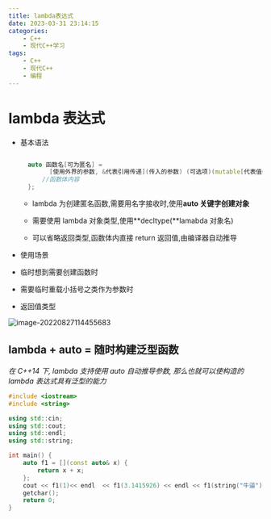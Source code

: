 ```yaml
---
title: lambda表达式
date: 2023-03-31 23:14:15
categories:
    - C++
    - 现代C++学习
tags:
    - C++
    - 现代C++
    - 编程
---
```


# lambda 表达式

-   基本语法

    ```c++

      auto 函数名[可为匿名] =
            [使用外界的参数, &代表引用传递](传入的参数) (可选项)(mutable[代表值传递时是否可写])() ->(返回类型) {
          //函数体内容
      };
    ```

    -   lambda 为创建匿名函数,需要用名字接收时,使用**auto 关键字创建对象**

    -   需要使用 lambda 对象类型,使用**decltype(**lamabda 对象名)

    -   可以省略返回类型,函数体内直接 return 返回值,由编译器自动推导

-   使用场景

-   临时想到需要创建函数时
-   需要临时重载小括号之类作为参数时

-   返回值类型

![image-20220827114455683](C:\Users\xh030927\AppData\Roaming\Typora\typora-user-images\image-20220827114455683.png)

## lambda + auto = 随时构建泛型函数

_在 C++14 下, lambda 支持使用 auto 自动推导参数, 那么也就可以使构造的 lambda 表达式具有泛型的能力_

```c++
#include <iostream>
#include <string>

using std::cin;
using std::cout;
using std::endl;
using std::string;

int main() {
	auto f1 = [](const auto& x) {
		return x + x;
	};
	cout << f1(1)<< endl  << f1(3.1415926) << endl << f1(string("牛逼"));		//2 6...  牛逼牛逼
	getchar();
	return 0;
}
```
